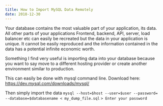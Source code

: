 ```yaml
---
title: How to Import MySQL Data Remotely
date: 2018-12-30
---
```


Your database contains the most valuable part of your application, its data. All other parts of your applications Frontend, backend, API, server, load balancer etc can easily be recreated but the data in your application is unique. It cannot be easily reproduced and the information contained in the data has a potential infinite economic worth.

Something I find very useful is importing data into your database because you want to say move to a different hosting provider or create another environment similar to production.

This can easily be done with mysql command line. Download here: https://dev.mysql.com/downloads/mysql/

Then simply import the data
`mysql --host=$host --user=$user --password= --database=$databasename < my_dump_file.sql`
`> Enter your password`